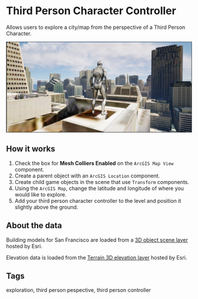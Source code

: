 # Third Person Character Controller

Allows users to explore a city/map from the perspective of a Third Person Character.

![Image of Third Person Controller](3rdPersonDemo.png)

## How it works

1. Check the box for **Mesh Colliers Enabled** on the `ArcGIS Map View` component.
2. Create a parent object with an `ArcGIS Location` component.
3. Create child game objects in the scene that use `Transform` components.
4. Using the `ArcGIS Map`, change the latitude and longitude of where you would like to explore.
5. Add your third person character controller to the level and position it slightly above the ground.

## About the data

Building models for San Francisco are loaded from a [3D object scene layer](https://tiles.arcgis.com/tiles/z2tnIkrLQ2BRzr6P/arcgis/rest/services/SanFrancisco_Bldgs/SceneServer) hosted by Esri.

Elevation data is loaded from the [Terrain 3D elevation layer](https://www.arcgis.com/home/item.html?id=7029fb60158543ad845c7e1527af11e4) hosted by Esri.

## Tags

exploration, third person pespective, third person controller

